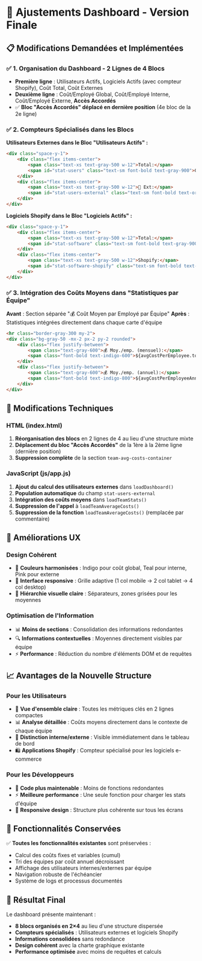 # 🎯 Ajustements Dashboard - Version Finale

## 📋 Modifications Demandées et Implémentées

### ✅ **1. Organisation du Dashboard - 2 Lignes de 4 Blocs**
- **Première ligne** : Utilisateurs Actifs, Logiciels Actifs (avec compteur Shopify), Coût Total, Coût Externes
- **Deuxième ligne** : Coût/Employé Global, Coût/Employé Interne, Coût/Employé Externe, **Accès Accordés**
- ✅ **Bloc "Accès Accordés" déplacé en dernière position** (4e bloc de la 2e ligne)

### ✅ **2. Compteurs Spécialisés dans les Blocs**

**Utilisateurs Externes dans le Bloc "Utilisateurs Actifs" :**
```html
<div class="space-y-1">
    <div class="flex items-center">
        <span class="text-xs text-gray-500 w-12">Total:</span>
        <span id="stat-users" class="text-sm font-bold text-gray-900">0</span>
    </div>
    <div class="flex items-center">
        <span class="text-xs text-gray-500 w-12">🏢 Ext:</span>
        <span id="stat-users-external" class="text-sm font-bold text-orange-600">0</span>
    </div>
</div>
```

**Logiciels Shopify dans le Bloc "Logiciels Actifs" :**
```html
<div class="space-y-1">
    <div class="flex items-center">
        <span class="text-xs text-gray-500 w-12">Total:</span>
        <span id="stat-software" class="text-sm font-bold text-gray-900">0</span>
    </div>
    <div class="flex items-center">
        <span class="text-xs text-gray-500 w-12">Shopify:</span>
        <span id="stat-software-shopify" class="text-sm font-bold text-green-600">0</span>
    </div>
</div>
```

### ✅ **3. Intégration des Coûts Moyens dans "Statistiques par Équipe"**
**Avant** : Section séparée "💰 Coût Moyen par Employé par Équipe"
**Après** : Statistiques intégrées directement dans chaque carte d'équipe

```html
<hr class="border-gray-300 my-2">
<div class="bg-gray-50 -mx-2 px-2 py-2 rounded">
    <div class="flex justify-between">
        <span class="text-gray-600">💰 Moy./emp. (mensuel):</span>
        <span class="font-bold text-indigo-600">${avgCostPerEmployee.toFixed(2)}€</span>
    </div>
    <div class="flex justify-between">
        <span class="text-gray-600">💰 Moy./emp. (annuel):</span>
        <span class="font-bold text-indigo-800">${avgCostPerEmployeeAnnual.toFixed(2)}€</span>
    </div>
</div>
```

## 🔧 Modifications Techniques

### **HTML (index.html)**
1. **Réorganisation des blocs** en 2 lignes de 4 au lieu d'une structure mixte
2. **Déplacement du bloc "Accès Accordés"** de la 1ère à la 2ème ligne (dernière position)
3. **Suppression complète** de la section `team-avg-costs-container`

### **JavaScript (js/app.js)**
1. **Ajout du calcul des utilisateurs externes** dans `loadDashboard()`
2. **Population automatique** du champ `stat-users-external`
3. **Intégration des coûts moyens** dans `loadTeamStats()`
4. **Suppression de l'appel** à `loadTeamAverageCosts()`
5. **Suppression de la fonction** `loadTeamAverageCosts()` (remplacée par commentaire)

## 🎨 Améliorations UX

### **Design Cohérent**
- 🎨 **Couleurs harmonisées** : Indigo pour coût global, Teal pour interne, Pink pour externe
- 📱 **Interface responsive** : Grille adaptive (1 col mobile → 2 col tablet → 4 col desktop)
- 🎯 **Hiérarchie visuelle claire** : Séparateurs, zones grisées pour les moyennes

### **Optimisation de l'Information**
- 📊 **Moins de sections** : Consolidation des informations redondantes
- 🔍 **Informations contextuelles** : Moyennes directement visibles par équipe
- ⚡ **Performance** : Réduction du nombre d'éléments DOM et de requêtes

## 📈 Avantages de la Nouvelle Structure

### **Pour les Utilisateurs**
- 🎯 **Vue d'ensemble claire** : Toutes les métriques clés en 2 lignes compactes
- 📊 **Analyse détaillée** : Coûts moyens directement dans le contexte de chaque équipe
- 🏢 **Distinction interne/externe** : Visible immédiatement dans le tableau de bord
- 🛍️ **Applications Shopify** : Compteur spécialisé pour les logiciels e-commerce

### **Pour les Développeurs**
- 🔧 **Code plus maintenable** : Moins de fonctions redondantes
- ⚡ **Meilleure performance** : Une seule fonction pour charger les stats d'équipe
- 📱 **Responsive design** : Structure plus cohérente sur tous les écrans

## 🚀 Fonctionnalités Conservées

✅ **Toutes les fonctionnalités existantes** sont préservées :
- Calcul des coûts fixes et variables (cumul)
- Tri des équipes par coût annuel décroissant
- Affichage des utilisateurs internes/externes par équipe
- Navigation robuste de l'échéancier
- Système de logs et processus documentés

## 🎯 Résultat Final

Le dashboard présente maintenant :
- **8 blocs organisés en 2×4** au lieu d'une structure dispersée
- **Compteurs spécialisés** : Utilisateurs externes et logiciels Shopify
- **Informations consolidées** sans redondance
- **Design cohérent** avec la charte graphique existante
- **Performance optimisée** avec moins de requêtes et calculs